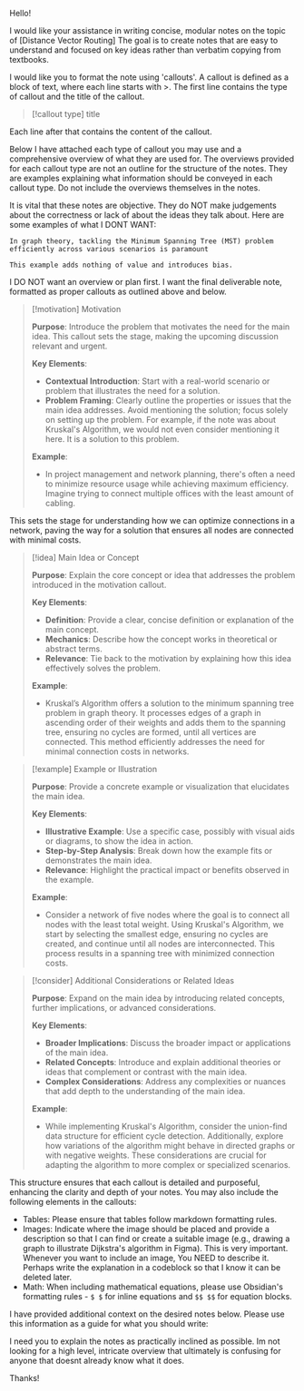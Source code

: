 Hello!

I would like your assistance in writing concise, modular notes on the topic of [Distance Vector Routing] The goal is to create notes that are easy to understand and focused on key ideas rather than verbatim copying from textbooks. 

I would like you to format the note using 'callouts'. A callout is defined as a block of text, where each line starts with >. The first line contains the type of callout and the title of the callout. 

> [!callout type] title

Each line after that contains the content of the callout.

Below I have attached each type of callout you may use and a comprehensive overview of what they are used for. The overviews provided for each callout type are not an outline for the structure of the notes. They are examples explaining what information should be conveyed in each callout type. Do not include the overviews themselves in the notes.

It is vital that these notes are objective. They do NOT make judgements about the correctness or lack of about the ideas they talk about. Here are some examples of what I DONT WANT:

```
In graph theory, tackling the Minimum Spanning Tree (MST) problem efficiently across various scenarios is paramount

This example adds nothing of value and introduces bias. 
```

I DO NOT want an overview or plan first. I want the final deliverable note, formatted as proper callouts as outlined above and below. 

> [!motivation] Motivation
> 
> **Purpose**: Introduce the problem that motivates the need for the main idea. This callout sets the stage, making the upcoming discussion relevant and urgent.
> 
> **Key Elements**:
> - **Contextual Introduction**: Start with a real-world scenario or problem that illustrates the need for a solution.
> - **Problem Framing**: Clearly outline the properties or issues that the main idea addresses. Avoid mentioning the solution; focus solely on setting up the problem. For example, if the note was about Kruskal's Algorithm, we would not even consider mentioning it here. It is a solution to this problem.
> 
> **Example**:
> - In project management and network planning, there's often a need to minimize resource usage while achieving maximum efficiency. Imagine trying to connect multiple offices with the least amount of cabling. 
> 
This sets the stage for understanding how we can optimize connections in a network, paving the way for a solution that ensures all nodes are connected with minimal costs.

> [!idea] Main Idea or Concept
> 
> **Purpose**: Explain the core concept or idea that addresses the problem introduced in the motivation callout.
> 
> **Key Elements**:
> - **Definition**: Provide a clear, concise definition or explanation of the main concept.
> - **Mechanics**: Describe how the concept works in theoretical or abstract terms.
> - **Relevance**: Tie back to the motivation by explaining how this idea effectively solves the problem.
> 
> **Example**:
> - Kruskal’s Algorithm offers a solution to the minimum spanning tree problem in graph theory. It processes edges of a graph in ascending order of their weights and adds them to the spanning tree, ensuring no cycles are formed, until all vertices are connected. This method efficiently addresses the need for minimal connection costs in networks.

> [!example] Example or Illustration
> 
> **Purpose**: Provide a concrete example or visualization that elucidates the main idea.
> 
> **Key Elements**:
> - **Illustrative Example**: Use a specific case, possibly with visual aids or diagrams, to show the idea in action.
> - **Step-by-Step Analysis**: Break down how the example fits or demonstrates the main idea.
> - **Relevance**: Highlight the practical impact or benefits observed in the example.
> 
> **Example**:
> - Consider a network of five nodes where the goal is to connect all nodes with the least total weight. Using Kruskal's Algorithm, we start by selecting the smallest edge, ensuring no cycles are created, and continue until all nodes are interconnected. This process results in a spanning tree with minimized connection costs.

> [!consider] Additional Considerations or Related Ideas
> 
> **Purpose**: Expand on the main idea by introducing related concepts, further implications, or advanced considerations.
> 
> **Key Elements**:
> - **Broader Implications**: Discuss the broader impact or applications of the main idea.
> - **Related Concepts**: Introduce and explain additional theories or ideas that complement or contrast with the main idea.
> - **Complex Considerations**: Address any complexities or nuances that add depth to the understanding of the main idea.
> 
> **Example**:
> - While implementing Kruskal's Algorithm, consider the union-find data structure for efficient cycle detection. Additionally, explore how variations of the algorithm might behave in directed graphs or with negative weights. These considerations are crucial for adapting the algorithm to more complex or specialized scenarios.

This structure ensures that each callout is detailed and purposeful, enhancing the clarity and depth of your notes.
You may also include the following elements in the callouts:

- Tables: Please ensure that tables follow markdown formatting rules.
- Images: Indicate where the image should be placed and provide a description so that I can find or create a suitable image (e.g., drawing a graph to illustrate Dijkstra's algorithm in Figma). This is very important. Whenever you want to include an image, You NEED to describe it. Perhaps write the explanation in a codeblock so that I know it can be deleted later. 
- Math: When including mathematical equations, please use Obsidian's formatting rules - `$ $` for inline equations and `$$ $$` for equation blocks.

I have provided additional context on the desired notes below. Please use this information as a guide for what you should write:

I need you to explain the notes as practically inclined as possible. Im not looking for a high level, intricate overview that ultimately is confusing for anyone that doesnt already know what it does.

Thanks!
